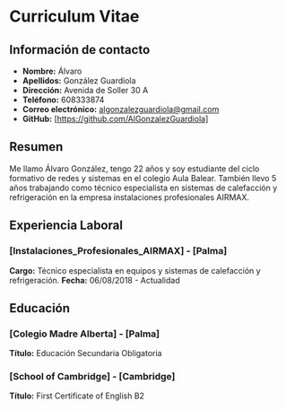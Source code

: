 # Curriculum Vitae

## Información de contacto
- **Nombre:** Álvaro
- **Apellidos:** González Guardiola
- **Dirección:** Avenida de Soller 30 A
- **Teléfono:** 608333874
- **Correo electrónico:** algonzalezguardiola@gmail.com
- **GitHub:** [https://github.com/AlGonzalezGuardiola]

## Resumen
Me llamo Álvaro González, tengo 22 años y soy estudiante del ciclo formativo de redes y sistemas en el colegio Aula Balear.
También llevo 5 años trabajando como técnico especialista en sistemas de calefacción y refrigeración en la empresa instalaciones profesionales AIRMAX.

## Experiencia Laboral
### [Instalaciones_Profesionales_AIRMAX] - [Palma]
**Cargo:** Técnico especialista en equipos y sistemas de calefacción y refrigeración.
**Fecha:** 06/08/2018 - Actualidad

## Educación
### [Colegio Madre Alberta] - [Palma]
**Título:** Educación Secundaria Obligatoria

### [School of Cambridge] - [Cambridge]
**Título:** First Certificate of English B2

